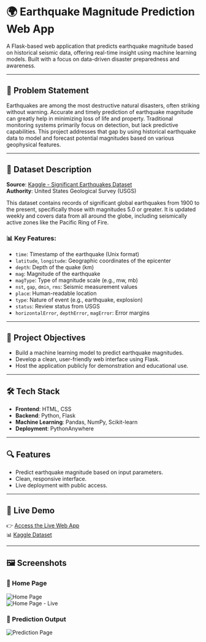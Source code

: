 # 🌍 Earthquake Magnitude Prediction Web App

A Flask-based web application that predicts earthquake magnitude based on historical seismic data, offering real-time insight using machine learning models. Built with a focus on data-driven disaster preparedness 
and awareness.

---

## 📌 Problem Statement

Earthquakes are among the most destructive natural disasters, often striking without warning. Accurate and timely prediction of earthquake magnitude can greatly help in minimizing loss of life and property. Traditional monitoring systems primarily focus on detection, but lack predictive capabilities. This project addresses that gap by using historical earthquake data to model and forecast potential magnitudes based on various geophysical features.

---

## 📂 Dataset Description

**Source**: [Kaggle - Significant Earthquakes Dataset](https://www.kaggle.com/datasets/usamabuttar/significant-earthquakes/data)  
**Authority**: United States Geological Survey (USGS)

This dataset contains records of significant global earthquakes from 1900 to the present, specifically those with magnitudes 5.0 or greater. It is updated weekly and covers data from all around the globe, including seismically active zones like the Pacific Ring of Fire.

### 📊 Key Features:

- `time`: Timestamp of the earthquake (Unix format)
- `latitude`, `longitude`: Geographic coordinates of the epicenter
- `depth`: Depth of the quake (km)
- `mag`: Magnitude of the earthquake
- `magType`: Type of magnitude scale (e.g., mw, mb)
- `nst`, `gap`, `dmin`, `rms`: Seismic measurement values
- `place`: Human-readable location
- `type`: Nature of event (e.g., earthquake, explosion)
- `status`: Review status from USGS
- `horizontalError`, `depthError`, `magError`: Error margins

---

## 🎯 Project Objectives

- Build a machine learning model to predict earthquake magnitudes.
- Develop a clean, user-friendly web interface using Flask.
- Host the application publicly for demonstration and educational use.

---

## 🛠️ Tech Stack

- **Frontend**: HTML, CSS
- **Backend**: Python, Flask
- **Machine Learning**: Pandas, NumPy, Scikit-learn
- **Deployment**: PythonAnywhere

---

## 🔍 Features

- Predict earthquake magnitude based on input parameters.
- Clean, responsive interface.
- Live deployment with public access.

---

## 🔗 Live Demo

👉 [Access the Live Web App](https://joynajoy.pythonanywhere.com/)  
📊 [Kaggle Dataset](https://www.kaggle.com/datasets/usamabuttar/significant-earthquakes/data)

---
## 🖼️ Screenshots

### 🔹 Home Page
![Home Page](screenshots/homepage.png)  
![Home Page - Live](https://github.com/user-attachments/assets/1e8d92bf-8820-484b-9cd9-5035a7a44097)

### 🔹 Prediction Output
![Prediction Page](screenshots/prediction.png)



